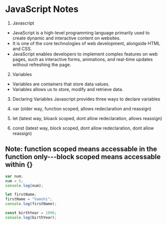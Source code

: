 # JavaScript Notes

1. Javascript
 - JavaScript is a high-level programming language primarily used to create dynamic and interactive content on websites.
 - It is one of the core technologies of web development, alongside HTML and CSS.
 - JavaScript enables developers to implement complex features on web pages, such as interactive forms, animations, and real-time updates without refreshing the page.

2. Variables
 - Variables are containers that store data values.
 - Variables allows us to store, modify and retrieve data.

3. Declaring Variables
 Javascript provides three ways to declare variables

  1. var (older way, function scoped, allows redeclaration and reassign)
  2. let (latest way, bloack scoped, dont allow redeclaration, allows reassign)
  3. const (latest way, block scoped, dont allow redeclaration, dont allow reassign)

 ## Note: function scoped means accessable in the function only---block scoped means accessable within {}
 
```javascript
var num;
num = 5;
console.log(num);

let firstName;
firstName = "Vamshi";
console.log(firstName);

const birthYear = 1996;
console.log(birthYear);
```
